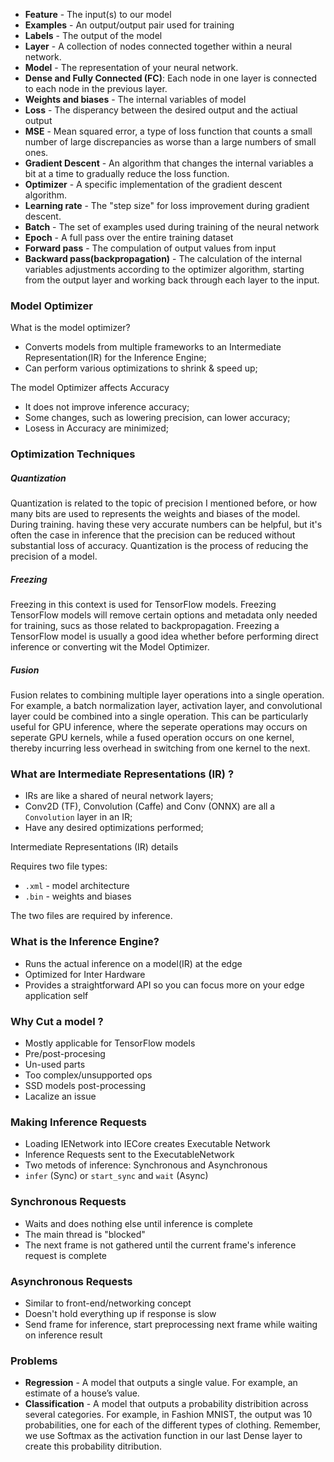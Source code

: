 - **Feature** - The input(s) to our model
- **Examples** - An output/output pair used for training
- **Labels** - The output of the model
- **Layer** - A collection of nodes connected together within a neural network.
- **Model** - The representation of your neural network.
- **Dense and Fully Connected (FC)**: Each node in one layer is connected to each node in the previous layer.
- **Weights and biases** - The internal variables of model
- **Loss** - The disperancy between the desired output and the actiual output
- **MSE** - Mean squared error, a type of loss function that counts a small number of large discrepancies as worse than a large numbers of small ones.
- **Gradient Descent** - An algorithm that changes the internal variables a bit at a time to gradually reduce the loss function.
- **Optimizer** - A specific implementation of the gradient descent algorithm.
- **Learning rate** - The "step size" for loss improvement during gradient descent.
- **Batch** - The set of examples used during training of the neural network
- **Epoch** - A full pass over the entire training dataset
- **Forward pass** - The compulation of output values from input
- **Backward pass(backpropagation)** - The calculation of the internal variables adjustments according to the optimizer algorithm, starting from the output layer and working back through each layer to the input.

### Model Optimizer

What is the model optimizer?

- Converts models from multiple frameworks to an Intermediate Representation(IR) for the Inference Engine;
- Can perform various optimizations to shrink & speed up;

The model Optimizer affects Accuracy

- It does not improve inference accuracy;
- Some changes, such as lowering precision, can lower accuracy;
- Losess in Accuracy are minimized;

### Optimization Techniques

##### Quantization

Quantization is related to the topic of precision I mentioned before, or how many bits are used to represents the weights and biases of the model. During training. having these very accurate numbers can be helpful, but it's often the case in inference that the precision can be reduced without substantial loss of accuracy. Quantization is the process of reducing the precision of a model.

##### Freezing

Freezing in this context is used for TensorFlow models. Freezing TensorFlow models will remove certain options and metadata only needed for training, sucs as those related to backpropagation. Freezing a TensorFlow model is usually a good idea whether before performing direct inference or converting wit the Model Optimizer.

##### Fusion

Fusion relates to combining multiple layer operations into a single operation. For example, a batch normalization layer, activation layer, and convolutional layer could be combined into a single operation. This can be particularly useful for GPU inference, where the seperate operations may occurs on seperate GPU kernels, while a fused operation occurs on one kernel, thereby incurring less overhead in switching from one kernel to the next.

### What are Intermediate Representations (IR) ?

- IRs are like a shared of neural network layers;
- Conv2D (TF), Convolution (Caffe) and Conv (ONNX) are all a `Convolution` layer in an IR;
- Have any desired optimizations performed;

Intermediate Representations (IR) details

Requires two file types:

- `.xml` - model architecture
- `.bin` - weights and biases

The two files are required by inference.

### What is the Inference Engine?

- Runs the actual inference on a model(IR) at the edge
- Optimized for Inter Hardware
- Provides a straightforward API so you can focus more on your edge application self

### Why Cut a model ?

- Mostly applicable for TensorFlow models
- Pre/post-procesing
- Un-used parts
- Too complex/unsupported ops
- SSD models post-processing
- Lacalize an issue

### Making Inference Requests

- Loading IENetwork into IECore creates Executable Network
- Inference Requests sent to the ExecutableNetwork
- Two metods of inference: Synchronous and Asynchronous
- `infer` (Sync) or `start_sync` and `wait` (Async)

### Synchronous Requests

- Waits and does nothing else until inference is complete
- The main thread is "blocked"
- The next frame is not gathered until the current frame's inference request is complete

### Asynchronous Requests

- Similar to front-end/networking concept
- Doesn't hold everything up if response is slow
- Send frame for inference, start preprocessing next frame while waiting on inference result

### Problems

- **Regression** - A model that outputs a single value. For example, an estimate of a house’s value.
- **Classification** - A model that outputs a probability distribition across several categories. For example, in Fashion MNIST, the output was 10 probabilities, one for each of the different types of clothing. Remember, we use Softmax as the activation function in our last Dense layer to create this probability ditribution.
